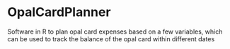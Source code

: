 # OpalCardPlanner
Software in R to plan opal card expenses based on a few variables, which can be used to track the balance of the opal card 
within different dates
